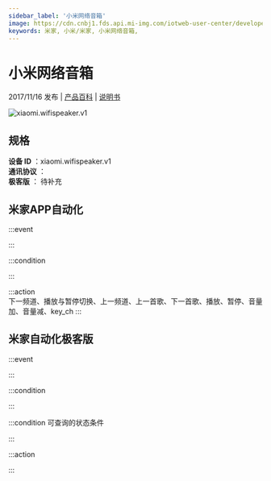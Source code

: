 ```yaml
---
sidebar_label: '小米网络音箱'
image: https://cdn.cnbj1.fds.api.mi-img.com/iotweb-user-center/developer_1679047511039iEBqYdYD.png?GalaxyAccessKeyId=AKVGLQWBOVIRQ3XLEW&Expires=9223372036854775807&Signature=jzaEtTccEvsjrr8GeZweuz87qLo=
keywords: 米家, 小米/米家, 小米网络音箱, 
---
```

# 小米网络音箱

2017/11/16 发布 | [产品百科](https://home.mi.com/webapp/content/baike/product/index.html?model=xiaomi.wifispeaker.v1/) | [说明书](https://home.mi.com/views/introduction.html?model=xiaomi.wifispeaker.v1&region=cn)

![xiaomi.wifispeaker.v1](https://cdn.cnbj1.fds.api.mi-img.com/iotweb-user-center/developer_1679047511039iEBqYdYD.png?GalaxyAccessKeyId=AKVGLQWBOVIRQ3XLEW&Expires=9223372036854775807&Signature=jzaEtTccEvsjrr8GeZweuz87qLo=)

## 规格  
> 
**设备 ID** ：xiaomi.wifispeaker.v1  
**通讯协议** ：  
**极客版**  ： 待补充 


## 米家APP自动化  

:::event  

:::

:::condition  

:::

:::action   
下一频道、播放与暂停切换、上一频道、上一首歌、下一首歌、播放、暂停、音量加、音量减、key_ch
:::

## 米家自动化极客版  

:::event  

:::

:::condition  

:::

:::condition 可查询的状态条件  

:::

:::action  

:::

        
